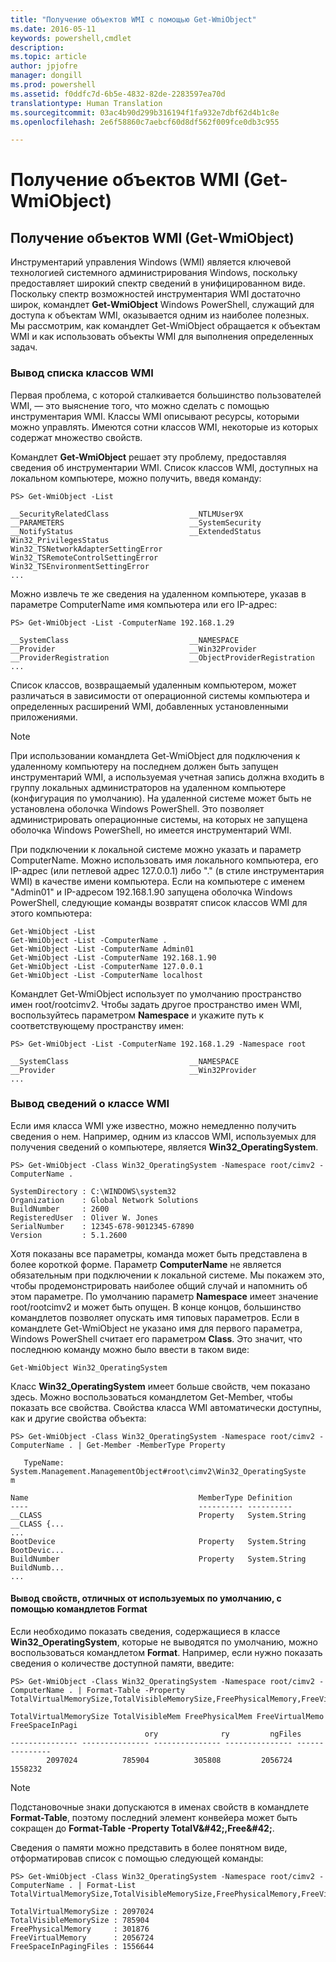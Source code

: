 ```yaml
---
title: "Получение объектов WMI с помощью Get-WmiObject"
ms.date: 2016-05-11
keywords: powershell,cmdlet
description: 
ms.topic: article
author: jpjofre
manager: dongill
ms.prod: powershell
ms.assetid: f0ddfc7d-6b5e-4832-82de-2283597ea70d
translationtype: Human Translation
ms.sourcegitcommit: 03ac4b90d299b316194f1fa932e7dbf62d4b1c8e
ms.openlocfilehash: 2e6f58860c7aebcf60d8df562f009fce0db3c955

---
```


# Получение объектов WMI (Get-WmiObject)

## Получение объектов WMI (Get\-WmiObject)
Инструментарий управления Windows (WMI) является ключевой технологией системного администрирования Windows, поскольку предоставляет широкий спектр сведений в унифицированном виде. Поскольку спектр возможностей инструментария WMI достаточно широк, командлет **Get\-WmiObject** Windows PowerShell, служащий для доступа к объектам WMI, оказывается одним из наиболее полезных. Мы рассмотрим, как командлет Get\-WmiObject обращается к объектам WMI и как использовать объекты WMI для выполнения определенных задач.

### Вывод списка классов WMI
Первая проблема, с которой сталкивается большинство пользователей WMI, — это выяснение того, что можно сделать с помощью инструментария WMI. Классы WMI описывают ресурсы, которыми можно управлять. Имеются сотни классов WMI, некоторые из которых содержат множество свойств.

Командлет **Get\-WmiObject** решает эту проблему, предоставляя сведения об инструментарии WMI. Список классов WMI, доступных на локальном компьютере, можно получить, введя команду:

```
PS> Get-WmiObject -List

__SecurityRelatedClass                  __NTLMUser9X
__PARAMETERS                            __SystemSecurity
__NotifyStatus                          __ExtendedStatus
Win32_PrivilegesStatus                  Win32_TSNetworkAdapterSettingError
Win32_TSRemoteControlSettingError       Win32_TSEnvironmentSettingError
...
```

Можно извлечь те же сведения на удаленном компьютере, указав в параметре ComputerName имя компьютера или его IP-адрес:

```
PS> Get-WmiObject -List -ComputerName 192.168.1.29

__SystemClass                           __NAMESPACE
__Provider                              __Win32Provider
__ProviderRegistration                  __ObjectProviderRegistration
...
```

Список классов, возвращаемый удаленным компьютером, может различаться в зависимости от операционной системы компьютера и определенных расширений WMI, добавленных установленными приложениями.

> [!NOTE]
> При использовании командлета Get\-WmiObject для подключения к удаленному компьютеру на последнем должен быть запущен инструментарий WMI, а используемая учетная запись должна входить в группу локальных администраторов на удаленном компьютере (конфигурация по умолчанию). На удаленной системе может быть не установлена оболочка Windows PowerShell. Это позволяет администрировать операционные системы, на которых не запущена оболочка Windows PowerShell, но имеется инструментарий WMI.

При подключении к локальной системе можно указать и параметр ComputerName. Можно использовать имя локального компьютера, его IP-адрес (или петлевой адрес 127.0.0.1) либо "." (в стиле инструментария WMI) в качестве имени компьютера. Если на компьютере с именем "Admin01" и IP-адресом 192.168.1.90 запущена оболочка Windows PowerShell, следующие команды возвратят список классов WMI для этого компьютера:

```
Get-WmiObject -List
Get-WmiObject -List -ComputerName .
Get-WmiObject -List -ComputerName Admin01
Get-WmiObject -List -ComputerName 192.168.1.90
Get-WmiObject -List -ComputerName 127.0.0.1
Get-WmiObject -List -ComputerName localhost
```

Командлет Get\-WmiObject использует по умолчанию пространство имен root\/rootcimv2. Чтобы задать другое пространство имен WMI, воспользуйтесь параметром **Namespace** и укажите путь к соответствующему пространству имен:

```
PS> Get-WmiObject -List -ComputerName 192.168.1.29 -Namespace root

__SystemClass                           __NAMESPACE
__Provider                              __Win32Provider
...
```

### Вывод сведений о классе WMI
Если имя класса WMI уже известно, можно немедленно получить сведения о нем. Например, одним из классов WMI, используемых для получения сведений о компьютере, является **Win32\_OperatingSystem**.

```
PS> Get-WmiObject -Class Win32_OperatingSystem -Namespace root/cimv2 -ComputerName .

SystemDirectory : C:\WINDOWS\system32
Organization    : Global Network Solutions
BuildNumber     : 2600
RegisteredUser  : Oliver W. Jones
SerialNumber    : 12345-678-9012345-67890
Version         : 5.1.2600
```

Хотя показаны все параметры, команда может быть представлена в более короткой форме. Параметр **ComputerName** не является обязательным при подключении к локальной системе. Мы покажем это, чтобы продемонстрировать наиболее общий случай и напомнить об этом параметре. По умолчанию параметр **Namespace** имеет значение root\/rootcimv2 и может быть опущен. В конце концов, большинство командлетов позволяет опускать имя типовых параметров. Если в командлете Get\-WmiObject не указано имя для первого параметра, Windows PowerShell считает его параметром **Class**. Это значит, что последнюю команду можно было ввести в таком виде:

```
Get-WmiObject Win32_OperatingSystem
```

Класс **Win32\_OperatingSystem** имеет больше свойств, чем показано здесь. Можно воспользоваться командлетом Get\-Member, чтобы показать все свойства. Свойства класса WMI автоматически доступны, как и другие свойства объекта:

```
PS> Get-WmiObject -Class Win32_OperatingSystem -Namespace root/cimv2 -ComputerName . | Get-Member -MemberType Property

   TypeName: System.Management.ManagementObject#root\cimv2\Win32_OperatingSyste
m

Name                                      MemberType Definition
----                                      ---------- ----------
__CLASS                                   Property   System.String __CLASS {...
...
BootDevice                                Property   System.String BootDevic...
BuildNumber                               Property   System.String BuildNumb...
...
```

#### Вывод свойств, отличных от используемых по умолчанию, с помощью командлетов Format
Если необходимо показать сведения, содержащиеся в классе **Win32\_OperatingSystem**, которые не выводятся по умолчанию, можно воспользоваться командлетом **Format**. Например, если нужно показать сведения о количестве доступной памяти, введите:

```
PS> Get-WmiObject -Class Win32_OperatingSystem -Namespace root/cimv2 -ComputerName . | Format-Table -Property TotalVirtualMemorySize,TotalVisibleMemorySize,FreePhysicalMemory,FreeVirtualMemory,FreeSpaceInPagingFiles

TotalVirtualMemorySize TotalVisibleMem FreePhysicalMem FreeVirtualMemo FreeSpaceInPagi
                              ory              ry         ngFiles
--------------- --------------- --------------- --------------- ---------------
        2097024          785904          305808         2056724         1558232
```

> [!NOTE]
> Подстановочные знаки допускаются в именах свойств в командлете **Format\-Table**, поэтому последний элемент конвейера может быть сокращен до **Format\-Table \-Property TotalV\&#42;,Free\&#42;**.

Сведения о памяти можно представить в более понятном виде, отформатировав список с помощью следующей команды:

```
PS> Get-WmiObject -Class Win32_OperatingSystem -Namespace root/cimv2 -ComputerName . | Format-List TotalVirtualMemorySize,TotalVisibleMemorySize,FreePhysicalMemory,FreeVirtualMemory,FreeSpaceInPagingFiles

TotalVirtualMemorySize : 2097024
TotalVisibleMemorySize : 785904
FreePhysicalMemory     : 301876
FreeVirtualMemory      : 2056724
FreeSpaceInPagingFiles : 1556644
```




<!--HONumber=Jun16_HO4-->


